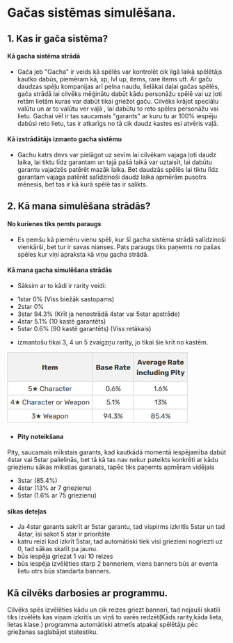 # Gačas sistēmas simulēšana.

## 1. Kas ir gača sistēma?

#### Kā gacha sistēma strādā
* Gača jeb "Gacha" ir veids kā spēlēs var kontrolēt cik ilgā laikā spēlētājs kautko dabūs, piemēram kā, xp, lvl up, items, rare items utt. Ar gaču daudzas spēļu kompanijas arī pelna naudu, lielākai daļai gačas spēlēs, gača strādā lai cilvēks mēģinātu dabūt kādu personāžu spēlē vai uz ļoti retām lietām kuras var dabūt tikai griežot gaču. Cilvēks krājot speciālu valūtu un ar to valūtu ver vaļā , lai dabūtu to reto spēles personāžu vai lietu. Gachai vēl ir tas saucamais "garants" ar kuru tu ar 100% iespēju dabūsi reto lietu, tas ir atkarīgs no tā cik daudz kastes esi atvēris vaļā. 

#### Kā izstrādātājs izmanto gacha sistēmu
* Gachu katrs devs var pielāgot uz sevīm lai cilvēkam vajaga ļoti daudz laika, lai tiktu līdz garantam un tajā pašā laikā var uztaisīt, lai dabūtu garantu vajadzēs patērēt mazāk laika. Bet daudzās spēlēs lai tiktu līdz garantam vajaga patērēt salīdzinoši daudz laika apmērām pusotrs mēnesis, bet tas ir kā kurā spēlē tas ir salikts.

## 2. Kā mana simulēšana strādās?

#### No kurienes tiks ņemts paraugs
 * Es ņemšu kā piemēru vienu spēli, kur šī gacha sistēma strādā salīdzinoši vienkārši, bet tur ir savas nianses. Pats paraugs tiks paņemts no pašas spēles kur viņi apraksta kā viņu gacha strādā.

#### Kā mana gacha simulēšana strādās
* Sāksim ar to kādi ir rarity veidi:
- 1star 0% (Viss biežāk sastopams)
- 2star 0%
- 3star 94.3% (Krīt ja nenostrādā 4star vai 5star apstrāde)
- 4star 5.1% (10 kastē garantēts)
- 5star 0.6% (90 kastē garantēts) (Viss retākais)
* izmantošu tikai 3, 4 un 5 zvaigzņu rarity, jo tikai šie krīt no kastēm.

![iespētējamība](bildes/iespējamība.png)

* #### Pity noteikšana
Pity, saucamais mīkstais garants, kad kautkādā momentā iespējamība dabūt 4star vai 5star palielinās, bet tā kā tas nav nekur pateikts konkrēti ar kādu griezienu sākas mikstias garanats, tapēc tiks paņemts apmēram vidējais

- 3star (85.4%)
- 4star (13% ar 7 griezienu)
- 5star (1.6% ar 75 griezienu)

#### sīkas deteļas
* Ja 4star garants sakrīt ar 5star garantu, tad vispirms izkritīs 5star un tad 4star, īsi sakot 5 star ir prioritāte
* katru reizi kad izkrīt 5star, tad automātiski tiek visi griezieni nogriezti uz 0, tad sākas skatīt pa jaunu.
* būs iespēja griezat 1 vai 10 reizes
* būs iespēja izvēlēties starp 2 banneriem, viens banners būs ar eventa lietu otrs būs standarta banners.
## Kā cilvēks darbosies ar programmu.

Cilvēks spēs izvēlēties kādu un cik reizes griezt banneri, tad nejauši skatili tiks izvēlēts kas viņam izkritīs un viņš to varēs redzēt(Kāds rarity,kāda lieta, lietas klase.) programma automātiski atmetīs atpakaļ spēlētāju pēc griežanas saglabājot statestiku.